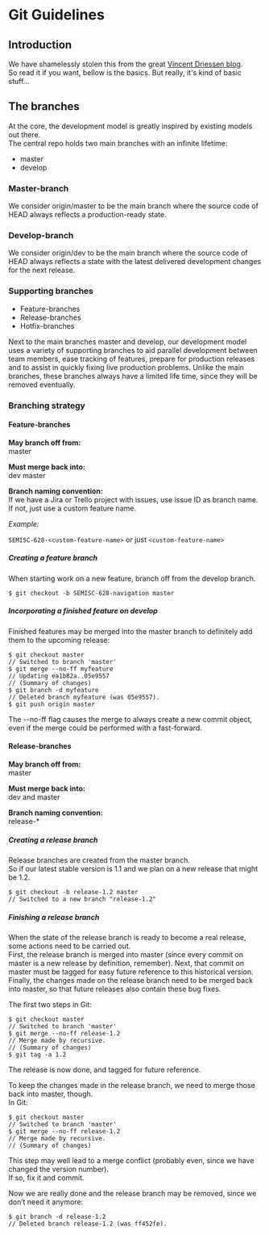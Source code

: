 # Git Guidelines

## Introduction
We have shamelessly stolen this from the great [Vincent Driessen blog](http://nvie.com/posts/a-successful-git-branching-model/).   
So read it if you want, bellow is the basics. But really, it's kind of basic stuff...

## The branches

At the core, the development model is greatly inspired by existing models out there.  
The central repo holds two main branches with an infinite lifetime:

- master
- develop

### Master-branch

We consider origin/master to be the main branch where the source code of HEAD always reflects a production-ready state.

### Develop-branch

We consider origin/dev to be the main branch where the source code of HEAD always reflects a state with the latest delivered development changes for the next release.

### Supporting branches

- Feature-branches
- Release-branches
- Hotfix-branches

Next to the main branches master and develop, our development model uses a variety of supporting branches to aid parallel development between team members, ease tracking of features, prepare for production releases and to assist in quickly fixing live production problems. Unlike the main branches, these branches always have a limited life time, since they will be removed eventually.

### Branching strategy

#### Feature-branches

**May branch off from:**   
master  

**Must merge back into:**   
dev master  

**Branch naming convention:**   
If we have a Jira or Trello project with issues, use issue ID as branch name.  
If not, just use a custom feature name.

*Example:*  

```SEMISC-628-<custom-feature-name>``` or just ```<custom-feature-name>```

##### Creating a feature branch
When starting work on a new feature, branch off from the develop branch.

```
$ git checkout -b SEMISC-628-navigation master
```

##### Incorporating a finished feature on develop

Finished features may be merged into the master branch to definitely add them to the upcoming release:

```
$ git checkout master
// Switched to branch 'master'
$ git merge --no-ff myfeature
// Updating ea1b82a..05e9557
// (Summary of changes)
$ git branch -d myfeature
// Deleted branch myfeature (was 05e9557).
$ git push origin master
```

The --no-ff flag causes the merge to always create a new commit object, even if the merge could be performed with a fast-forward.

#### Release-branches

**May branch off from:**  
master

**Must merge back into:**  
dev and master

**Branch naming convention:**  
release-*

##### Creating a release branch

Release branches are created from the master branch.  
So if our latest stable version is 1.1 and we plan on a new release that might be 1.2.

```
$ git checkout -b release-1.2 master
// Switched to a new branch "release-1.2"
```

##### Finishing a release branch

When the state of the release branch is ready to become a real release, some actions need to be carried out.  
First, the release branch is merged into master (since every commit on master is a new release by definition, remember). Next, that commit on master must be tagged for easy future reference to this historical version. Finally, the changes made on the release branch need to be merged back into master, so that future releases also contain these bug fixes.

The first two steps in Git:

```
$ git checkout master
// Switched to branch 'master'
$ git merge --no-ff release-1.2
// Merge made by recursive.
// (Summary of changes)
$ git tag -a 1.2
```
The release is now done, and tagged for future reference.

To keep the changes made in the release branch, we need to merge those back into master, though.  
In Git:

```
$ git checkout master
// Switched to branch 'master'
$ git merge --no-ff release-1.2
// Merge made by recursive.
// (Summary of changes)
```

This step may well lead to a merge conflict (probably even, since we have changed the version number).  
If so, fix it and commit.

Now we are really done and the release branch may be removed, since we don’t need it anymore:

```
$ git branch -d release-1.2
// Deleted branch release-1.2 (was ff452fe).
```
